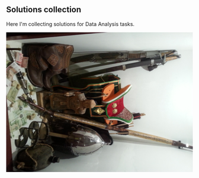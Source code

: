 ## Solutions collection

Here I'm collecting solutions for Data Analysis tasks.

<img style="image-orientation: 90deg" src="https://github.com/Filareth2015/Solutions-collection/blob/master/20130906_203739_5.jpg">

